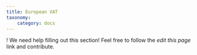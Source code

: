 ```yaml
---
title: European VAT
taxonomy:
    category: docs
---
```


! We need help filling out this section! Feel free to follow the *edit this page* link and contribute.
